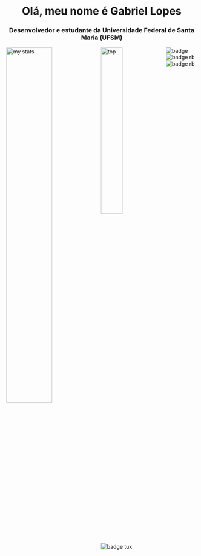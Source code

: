 <h1 align="center">Olá, meu nome é Gabriel Lopes</h1>
<h3 align="center">Desenvolvedor e estudante da Universidade Federal de Santa Maria (UFSM)</h3>

<img alt="my stats" align="Left" width="49%" src="https://github-readme-stats.vercel.app/api?username=Gabrieel-Lopees&show_icons=true&theme=default&rank_icon=github&include_all_commits=true"/>
<img alt="top" align="Left" width="33.5%" src="https://github-readme-stats.vercel.app/api/top-langs/?username=Gabrieel-Lopees&layout=donut"/>

<img alt="badge" src="https://img.shields.io/badge/C-00599C?style=for-the-badge&logo=c&logoColor=white"/>
<img alt="badge rb" src="https://img.shields.io/badge/Ruby-%23CC0000.svg?style=for-the-badge&logo=ruby&logoColor=white"/>
<img alt="badge rb" src="https://img.shields.io/badge/rails-%23CC0000.svg?style=for-the-badge&logo=ruby-on-rails&logoColor=white"/>
<img alt="badge tux" src="https://img.shields.io/badge/Linux-000?style=for-the-badge&logo=linux&logoColor=FCC624"/>


